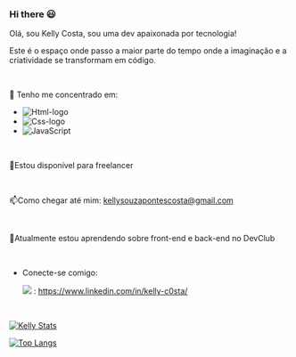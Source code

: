 ### Hi there 😃

Olá, sou Kelly Costa, sou uma dev apaixonada por tecnologia!

Este é o espaço onde passo a maior parte do tempo onde a imaginação e a criatividade se transformam em código.

<br>

📌 Tenho me concentrado em: 
- <img src="https://img.shields.io/badge/HTML5-E34F26?style=for-the-badge&logo=html5&logoColor=white" alt="Html-logo"/>
- <img src="https://img.shields.io/badge/CSS3-1572B6?style=for-the-badge&logo=css3&logoColor=white" alt="Css-logo"/>
- <img src="https://img.shields.io/badge/JavaScript-F7DF1E?style=for-the-badge&logo=javascript&logoColor=black" alt="JavaScript"/>

<br>

🤝Estou disponível para freelancer

<br>

📫Como chegar até mim: kellysouzapontescosta@gmail.com 

<br>

🌱Atualmente estou aprendendo sobre front-end e back-end no DevClub

<br> 

- Conecte-se comigo:

  <img src="https://img.shields.io/badge/LinkedIn-0077B5?style=for-the-badge&logo=linkedin&logoColor=white"> : https://www.linkedin.com/in/kelly-c0sta/
  
  <br>
  
[![Kelly Stats](https://github-readme-stats.vercel.app/api?username=Kelly-costa)](https://github.com/anuraghazra/github-readme-stats)

[![Top Langs](https://github-readme-stats.vercel.app/api/top-langs/?username=Kelly-costa)](https://github.com/anuraghazra/github-readme-stats)
